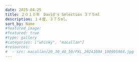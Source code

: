 ```yaml
---
date: 2025-04-25
title: ２０１０年　David's Selection ３７５ml
description: １４度、３７５ml。
sort_by: Name
#featured_image: 
#featured: true
#type: gallery
#categories: ["whisky", "macallan"]
#resources:
#  - src: macallan/20_30_40_50/PXL_20241004_100905984.jpg
---
```

